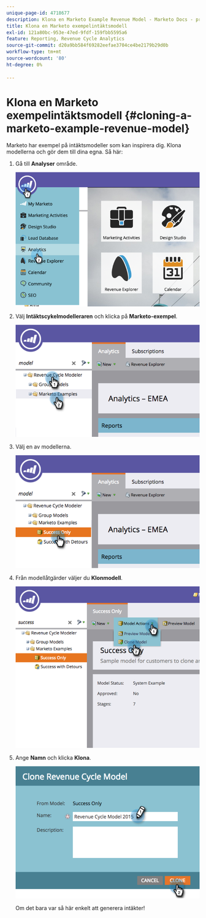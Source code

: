 ```yaml
---
unique-page-id: 4718677
description: Klona en Marketo Example Revenue Model - Marketo Docs - produktdokumentation
title: Klona en Marketo exempelintäktsmodell
exl-id: 121a80bc-953e-47ed-9fdf-159fbb5595a6
feature: Reporting, Revenue Cycle Analytics
source-git-commit: d20a9bb584f69282eefae3704ce4be2179b29d0b
workflow-type: tm+mt
source-wordcount: '80'
ht-degree: 0%

---
```


# Klona en Marketo exempelintäktsmodell {#cloning-a-marketo-example-revenue-model}

Marketo har exempel på intäktsmodeller som kan inspirera dig. Klona modellerna och gör dem till dina egna. Så här:

1. Gå till **Analyser** område.

   ![](assets/image2015-4-27-17-3a37-3a30.png)

1. Välj **Intäktscykelmodelleraren** och klicka på **Marketo-exempel**.

   ![](assets/image2015-4-27-17-3a11-3a39.png)

1. Välj en av modellerna.

   ![](assets/image2015-4-27-17-3a33-3a11.png)

1. Från modellåtgärder väljer du **Klonmodell**.

   ![](assets/image2015-4-27-17-3a18-3a29.png)

1. Ange **Namn** och klicka **Klona**.

   ![](assets/image2015-4-27-17-3a20-3a22.png)

   Om det bara var så här enkelt att generera intäkter!
